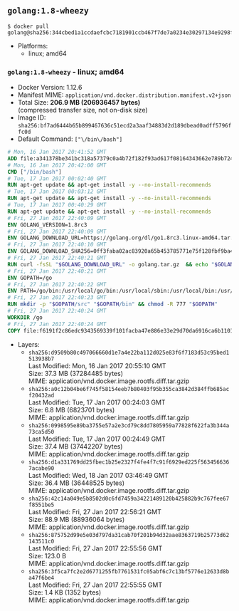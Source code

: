 ## `golang:1.8-wheezy`

```console
$ docker pull golang@sha256:344cbed1a1ccdaefcbc7181901ccb467f7de7a0234e30297134e9298f31eff18
```

-	Platforms:
	-	linux; amd64

### `golang:1.8-wheezy` - linux; amd64

-	Docker Version: 1.12.6
-	Manifest MIME: `application/vnd.docker.distribution.manifest.v2+json`
-	Total Size: **206.9 MB (206936457 bytes)**  
	(compressed transfer size, not on-disk size)
-	Image ID: `sha256:bf7ad6444b65b899467636c51ecd2a3aaf34883d2d189dbead0adff5796ffc0d`
-	Default Command: `["\/bin\/bash"]`

```dockerfile
# Mon, 16 Jan 2017 20:41:52 GMT
ADD file:a341378be341bc318a57379c0a4b72f182f93ad617f08164343662e789b7244b in / 
# Mon, 16 Jan 2017 20:42:00 GMT
CMD ["/bin/bash"]
# Tue, 17 Jan 2017 00:02:40 GMT
RUN apt-get update && apt-get install -y --no-install-recommends 		ca-certificates 		curl 		wget 	&& rm -rf /var/lib/apt/lists/*
# Tue, 17 Jan 2017 00:03:12 GMT
RUN apt-get update && apt-get install -y --no-install-recommends 		bzr 		git 		mercurial 		openssh-client 		subversion 				procps 	&& rm -rf /var/lib/apt/lists/*
# Tue, 17 Jan 2017 00:40:29 GMT
RUN apt-get update && apt-get install -y --no-install-recommends 		g++ 		gcc 		libc6-dev 		make 		pkg-config 	&& rm -rf /var/lib/apt/lists/*
# Fri, 27 Jan 2017 22:40:09 GMT
ENV GOLANG_VERSION=1.8rc3
# Fri, 27 Jan 2017 22:40:09 GMT
ENV GOLANG_DOWNLOAD_URL=https://golang.org/dl/go1.8rc3.linux-amd64.tar.gz
# Fri, 27 Jan 2017 22:40:10 GMT
ENV GOLANG_DOWNLOAD_SHA256=0ff3faba02ac83920a65b453785771e75f128fbf9ba4ad1d5e72c044103f9c7a
# Fri, 27 Jan 2017 22:40:21 GMT
RUN curl -fsSL "$GOLANG_DOWNLOAD_URL" -o golang.tar.gz 	&& echo "$GOLANG_DOWNLOAD_SHA256  golang.tar.gz" | sha256sum -c - 	&& tar -C /usr/local -xzf golang.tar.gz 	&& rm golang.tar.gz
# Fri, 27 Jan 2017 22:40:21 GMT
ENV GOPATH=/go
# Fri, 27 Jan 2017 22:40:22 GMT
ENV PATH=/go/bin:/usr/local/go/bin:/usr/local/sbin:/usr/local/bin:/usr/sbin:/usr/bin:/sbin:/bin
# Fri, 27 Jan 2017 22:40:23 GMT
RUN mkdir -p "$GOPATH/src" "$GOPATH/bin" && chmod -R 777 "$GOPATH"
# Fri, 27 Jan 2017 22:40:24 GMT
WORKDIR /go
# Fri, 27 Jan 2017 22:40:24 GMT
COPY file:f6191f2c86edc9343569339f101facba47e886e33e29d70da6916ca6b1101a53 in /usr/local/bin/ 
```

-	Layers:
	-	`sha256:d9509b80c497066660d1e7a4e22ba112d025e83f6f7183d53c95bed1513938b7`  
		Last Modified: Mon, 16 Jan 2017 20:55:10 GMT  
		Size: 37.3 MB (37284485 bytes)  
		MIME: application/vnd.docker.image.rootfs.diff.tar.gzip
	-	`sha256:a0c12b04be6f745f58154eeb7b80403f95b355ca3842d384ffb685acf20432ad`  
		Last Modified: Tue, 17 Jan 2017 00:24:03 GMT  
		Size: 6.8 MB (6823701 bytes)  
		MIME: application/vnd.docker.image.rootfs.diff.tar.gzip
	-	`sha256:0998595e89ba3755e57a2e3cd79c8dd7805959a77828f622fa3b344a73ca5d50`  
		Last Modified: Tue, 17 Jan 2017 00:24:49 GMT  
		Size: 37.4 MB (37442207 bytes)  
		MIME: application/vnd.docker.image.rootfs.diff.tar.gzip
	-	`sha256:d1a331769dd25fbec1b25e2327f4fe4f7c91f6929ed225f5634566367acabe90`  
		Last Modified: Wed, 18 Jan 2017 03:46:49 GMT  
		Size: 36.4 MB (36448525 bytes)  
		MIME: application/vnd.docker.image.rootfs.diff.tar.gzip
	-	`sha256:42c14a049e5b8502d0c6fd7459a34221489120b425882b9c767fee67f8551be5`  
		Last Modified: Fri, 27 Jan 2017 22:56:21 GMT  
		Size: 88.9 MB (88936064 bytes)  
		MIME: application/vnd.docker.image.rootfs.diff.tar.gzip
	-	`sha256:875752d99e5e03d797da31cab70f201b94d32aae8363719b25773d62143511c0`  
		Last Modified: Fri, 27 Jan 2017 22:55:56 GMT  
		Size: 123.0 B  
		MIME: application/vnd.docker.image.rootfs.diff.tar.gzip
	-	`sha256:3f5ca7fc2e2d6771255fb7761531fc05abf6c7c13bf5776e12633d8ba47f6be4`  
		Last Modified: Fri, 27 Jan 2017 22:55:55 GMT  
		Size: 1.4 KB (1352 bytes)  
		MIME: application/vnd.docker.image.rootfs.diff.tar.gzip
